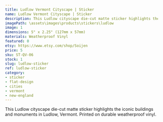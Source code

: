 ```yaml
---
title: Ludlow Vermont Cityscape | Sticker
name: Ludlow Vermont Cityscape | Sticker
description: This Ludlow cityscape die-cut matte sticker highlights the iconic buildings and monuments in Ludlow, Vermont. Printed on durable weatherproof vinyl.
imagePath: \assets\images\products\stickers\ludlow
image: 1
dimensions: 5" x 2.25" (127mm x 57mm)
materials: Weatherproof Vinyl
featured: 0
etsy: https://www.etsy.com/shop/Soijen
price: 5
sku: ST-QV-06
stock: 1
slug: ludlow-sticker
ref: ludlow-sticker
category:
- sticker
- flat-design
- cities
- vermont
- new-england
---
```

This Ludlow cityscape die-cut matte sticker highlights the iconic buildings and monuments in Ludlow, Vermont. Printed on durable weatherproof vinyl.
